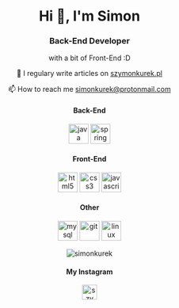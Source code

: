 <h1 align="center">Hi 👋, I'm Simon</h1>
<h3 align="center">Back-End Developer</h3>
<p align="center">with a bit of Front-End :D</p>

<p align="center">📝 I regulary write articles on <a href="https://szymonkurek.pl">szymonkurek.pl</a></p>

<p align="center">📫 How to reach me <a href="mailto:simonkurek@protonmail.com">simonkurek@protonmail.com</a></p>

<p align="center">
<h4 align="center">Back-End</h4>
<p align="center">
<img src="https://devicons.github.io/devicon/devicon.git/icons/java/java-original-wordmark.svg" alt="java" width="40" height="40"/> 
<img src="https://www.vectorlogo.zone/logos/springio/springio-icon.svg" alt="spring" width="40" height="40"/></p>
</p>

<p align="center">
<h4 align="center">Front-End</h4>
<p align="center">
<img src="https://devicons.github.io/devicon/devicon.git/icons/html5/html5-original-wordmark.svg" alt="html5" width="40" height="40"/>
<img src="https://devicons.github.io/devicon/devicon.git/icons/css3/css3-original-wordmark.svg" alt="css3" width="40" height="40"/> 
<img src="https://devicons.github.io/devicon/devicon.git/icons/javascript/javascript-original.svg" alt="javascript" width="40" height="40"/>
</p>

<p align="center">
<h4 align="center">Other</h4>
<p align="center">
<img src="https://devicons.github.io/devicon/devicon.git/icons/mysql/mysql-original-wordmark.svg" alt="mysql" width="40" height="40"/> 
<img src="https://www.vectorlogo.zone/logos/git-scm/git-scm-icon.svg" alt="git" width="40" height="40">
<img src="https://devicons.github.io/devicon/devicon.git/icons/linux/linux-original.svg" alt="linux" width="40" height="40"/> 
</p>

<p align="center"><img align="center" src="https://github-readme-stats.vercel.app/api/top-langs/?username=simonkurek&layout=compact&hide=html" alt="simonkurek" /></p>

<p align="center">
<h4 align="center">My Instagram</h4>
<p align="center">
<a href="https://instagram.com/szymon.qrek" target="blank"><img align="center" src="https://cdn.jsdelivr.net/npm/simple-icons@3.0.1/icons/instagram.svg" alt="szymon.qrek" height="30" width="30" /></a>
</p>
